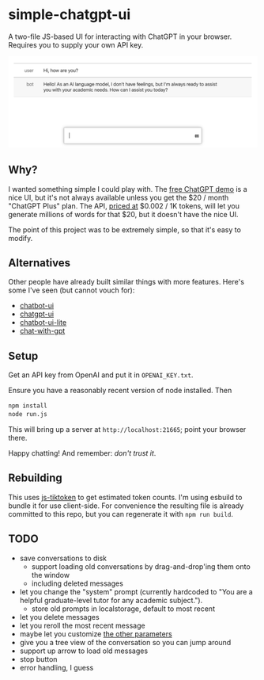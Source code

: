 # simple-chatgpt-ui

A two-file JS-based UI for interacting with ChatGPT in your browser. Requires you to supply your own API key.

![screenshot](./screenshot.png)

## Why?

I wanted something simple I could play with. The [free ChatGPT demo](https://chat.openai.com/chat) is a nice UI, but it's not always available unless you get the $20 / month "ChatGPT Plus" plan. The API, [priced at](https://openai.com/pricing) $0.002 / 1K tokens, will let you generate millions of words for that $20, but it doesn't have the nice UI.

The point of this project was to be extremely simple, so that it's easy to modify.

## Alternatives

Other people have already built similar things with more features. Here's some I've seen (but cannot vouch for):

- [chatbot-ui](https://github.com/mckaywrigley/chatbot-ui)
- [chatgpt-ui](https://github.com/WongSaang/chatgpt-ui)
- [chatbot-ui-lite](https://github.com/mckaywrigley/chatbot-ui-lite)
- [chat-with-gpt](https://github.com/cogentapps/chat-with-gpt)


## Setup

Get an API key from OpenAI and put it in `OPENAI_KEY.txt`.

Ensure you have a reasonably recent version of node installed. Then

```sh
npm install
node run.js
```

This will bring up a server at `http://localhost:21665`; point your browser there.

Happy chatting! And remember: _don't trust it_.

## Rebuilding

This uses [js-tiktoken](https://www.npmjs.com/package/js-tiktoken) to get estimated token counts. I'm using esbuild to bundle it for use client-side. For convenience the resulting file is already committed to this repo, but you can regenerate it with `npm run build`.


## TODO

- save conversations to disk
  - support loading old conversations by drag-and-drop'ing them onto the window
  - including deleted messages
- let you change the "system" prompt (currently hardcoded to "You are a helpful graduate-level tutor for any academic subject.").
  - store old prompts in localstorage, default to most recent
- let you delete messages
- let you reroll the most recent message
- maybe let you customize [the other parameters](https://platform.openai.com/docs/api-reference/chat/create)
- give you a tree view of the conversation so you can jump around
- support up arrow to load old messages
- stop button
- error handling, I guess

